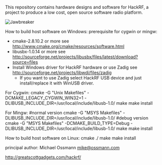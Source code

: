 This repository contains hardware designs and software for HackRF, a project to
produce a low cost, open source software radio platform.

![Jawbreaker](https://raw.github.com/mossmann/hackrf/master/doc/jawbreaker.jpeg)

How to build host software on Windows:
prerequisite for cygwin or mingw:
* cmake-2.8.10.2 or more see http://www.cmake.org/cmake/resources/software.html
* libusbx-1.0.14 or more see http://sourceforge.net/projects/libusbx/files/latest/download?source=files
* Install Windows driver for HackRF hardware or use Zadig see http://sourceforge.net/projects/libwdi/files/zadig
  - If you want to use Zadig  select HackRF USB device and just install/replace it with WinUSB driver.

For Cygwin:
cmake -G "Unix Makefiles" -DCMAKE_LEGACY_CYGWIN_WIN32=1 -DLIBUSB_INCLUDE_DIR=/usr/local/include/libusb-1.0/
make
make install

For Mingw:
#normal version
cmake -G "MSYS Makefiles" -DLIBUSB_INCLUDE_DIR=/usr/local/include/libusb-1.0/
#debug version
cmake -G "MSYS Makefiles" -DCMAKE_BUILD_TYPE=Debug -DLIBUSB_INCLUDE_DIR=/usr/local/include/libusb-1.0/
make
make install

How to build host software on Linux:
cmake ./
make
make install

principal author: Michael Ossmann <mike@ossmann.com>

http://greatscottgadgets.com/hackrf/
